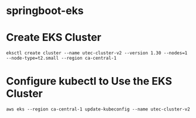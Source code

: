 # springboot-eks

# Create EKS Cluster


```eksctl create cluster --name utec-cluster-v2 --version 1.30 --nodes=1 --node-type=t2.small --region ca-central-1```

# Configure kubectl to Use the EKS Cluster

```aws eks --region ca-central-1 update-kubeconfig --name utec-cluster-v2```
